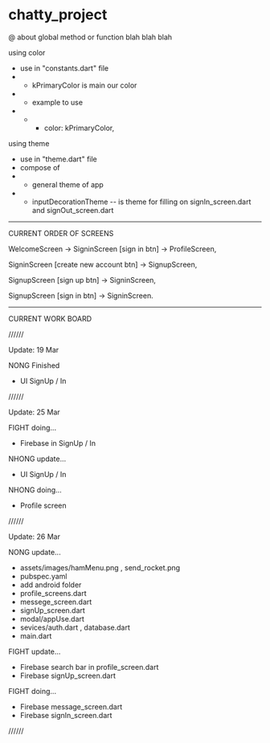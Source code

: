 # chatty_project

@ about global method or function blah blah blah

using color
- use in "constants.dart" file
- - kPrimaryColor is main our color
- - example to use
- - - color: kPrimaryColor,

using theme
- use in "theme.dart" file
- compose of
- - general theme of app
- - inputDecorationTheme -- is theme for filling on signIn_screen.dart and signOut_screen.dart

-------------------------------------------------------------

CURRENT ORDER OF SCREENS

WelcomeScreen -> SigninScreen [sign in btn] -> ProfileScreen,

SigninScreen [create new account btn] -> SignupScreen,

SignupScreen [sign up btn] -> SigninScreen,

SignupScreen [sign in btn] -> SigninScreen.

-------------------------------------------------------------

CURRENT WORK BOARD

//////

Update: 19 Mar

NONG Finished
- UI SignUp / In

//////

Update: 25 Mar

FIGHT doing...
- Firebase in SignUp / In

NHONG update...
- UI SignUp / In

NHONG doing...
- Profile screen

//////

Update: 26 Mar

NONG update...
- assets/images/hamMenu.png , send_rocket.png
- pubspec.yaml
- add android folder
- profile_screens.dart
- messege_screen.dart
- signUp_screen.dart
- modal/appUse.dart
- sevices/auth.dart , database.dart
- main.dart

FIGHT update...
- Firebase search bar in profile_screen.dart
- Firebase signUp_screen.dart

FIGHT doing...
- Firebase message_screen.dart
- Firebase signIn_screen.dart

//////
